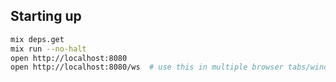 ## Starting up ##

```sh
mix deps.get
mix run --no-halt
open http://localhost:8080
open http://localhost:8080/ws  # use this in multiple browser tabs/windows
```
